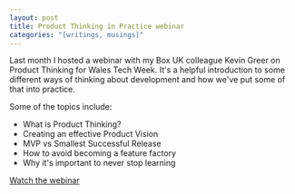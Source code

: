 ```yaml
---
layout: post
title: Product Thinking in Practice webinar
categories: "[writings, musings]"
---
```


Last month I hosted a webinar with my Box UK colleague Kevin Greer on Product Thinking for Wales Tech Week. It's a helpful introduction to some different ways of thinking about development and how we've put some of that into practice.

Some of the topics include:

- What is Product Thinking?
- Creating an effective Product Vision
- MVP vs Smallest Successful Release
- How to avoid becoming a feature factory
- Why it's important to never stop learning


[Watch the webinar](https://vimeo.com/439966290)
